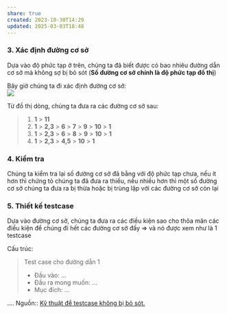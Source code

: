 ```yaml
---
share: true
created: 2023-10-30T14:29
updated: 2025-03-03T18:48
---
```

### 3. Xác định đường cơ sở

Dựa vào độ phức tạp ở trên, chúng ta đã biết được có bao nhiêu đường dẫn cơ sở mà không sợ bị bỏ sót (**Số đường cơ sở chính là độ phức tạp đồ thị**)

Bây giờ chúng ta đi xác định đường cơ sở:  
![](https://kipalog.kaopiz.com/uploads/f9e7/9912/image.png)

Từ đồ thị dòng, chúng ta đưa ra các đường cơ sở sau:

> 1. **1** > **11**
> 2. **1** > **2,3** > **6** > **7** > **9** > **10** > **1**
> 3. **1** > **2,3** > **6** > **8** > **9** > **10** > **1**
> 4. **1** > **2,3** > **4,5** > **10** > **1**

### 4. Kiểm tra

Chúng ta kiểm tra lại số đường cơ sở đã bằng với độ phức tạp chưa, nếu ít hơn thì chứng tỏ chúng ta đã đưa ra thiếu, nếu nhiều hơn thì một số đường cơ sở chúng ta đưa ra bị thừa hoặc bị trùng lặp với các đường cơ sở còn lại

### 5. Thiết kế testcase

Dựa vào đường cơ sở, chúng ta đưa ra các điều kiện sao cho thõa mãn các điều kiện để chúng đi hết các đường cơ sở đấy => và nó được xem như là 1 testcase

Cấu trúc:

> Test case cho đường dẫn 1
> 
> - Đầu vào: …
> - Đầu ra mong muốn: …
> - Mục đích: …

....
Nguồn:: [Kỹ thuật để testcase không bị bỏ sót.](https://kipalog.kaopiz.com/posts/Ky-thuat-de-testcase-khong-bi-bo-sot)